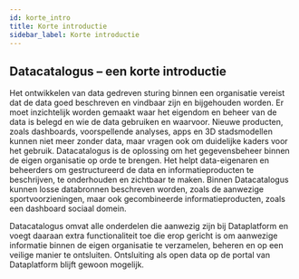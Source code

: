 ```yaml
---
id: korte_intro
title: Korte introductie 
sidebar_label: Korte introductie
---
```

## Datacatalogus – een korte introductie

Het ontwikkelen van data gedreven sturing binnen een organisatie vereist dat de data goed beschreven en vindbaar zijn en bijgehouden worden. Er moet inzichtelijk worden gemaakt waar het eigendom en beheer van de data is belegd en wie de data gebruiken en waarvoor. Nieuwe producten, zoals dashboards, voorspellende analyses, apps en 3D stadsmodellen kunnen niet meer zonder data, maar vragen ook om duidelijke kaders voor het gebruik. Datacatalogus is de oplossing om het gegevensbeheer binnen de eigen organisatie op orde te brengen. Het helpt data-eigenaren en beheerders om gestructureerd de data en informatieproducten te beschrijven, te onderhouden en zichtbaar te maken. Binnen Datacatalogus kunnen losse databronnen beschreven worden, zoals de aanwezige sportvoorzieningen, maar ook gecombineerde informatieproducten, zoals een dashboard sociaal domein.

Datacatalogus omvat alle onderdelen die aanwezig zijn bij Dataplatform en voegt daaraan extra functionaliteit toe die erop gericht is om aanwezige informatie binnen de eigen organisatie te verzamelen, beheren en op een veilige manier te ontsluiten. Ontsluiting als open data op de portal van Dataplatform blijft gewoon mogelijk. 
